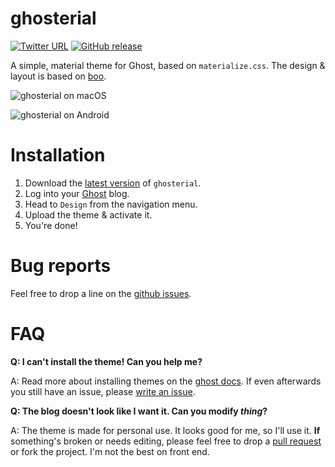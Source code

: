 # ghosterial

[![Twitter URL](https://img.shields.io/twitter/url/http/shields.io.svg?style=social)](https://twitter.com/0x766c6164)
[![GitHub release](https://img.shields.io/github/release/qubyte/rubidium.svg)](https://github.com/vlad-s/ghosterial/releases)

A simple, material theme for Ghost, based on `materialize.css`.
The design & layout is based on [boo](https://github.com/tenoku/boo).

![ghosterial on macOS](https://i.imgur.com/oAcSvoX.png)

![ghosterial on Android](https://i.imgur.com/eSlU0yQ.png)

# Installation
1. Download the [latest version](https://github.com/vlad-s/ghosterial/releases/) of `ghosterial`.
2. Log into your [Ghost](https://ghost.org/) blog.
3. Head to `Design` from the navigation menu.
4. Upload the theme & activate it.
5. You're done!

# Bug reports
Feel free to drop a line on the [github issues](https://github.com/vlad-s/ghosterial/issues).

# FAQ
**Q: I can't install the theme! Can you help me?**

A: Read more about installing themes on the [ghost docs](https://help.ghost.org/hc/en-us/articles/223241628-Uploading-Themes).
If even afterwards you still have an issue, please [write an issue](https://github.com/vlad-s/ghosterial/issues).

**Q: The blog doesn't look like I want it. Can you modify *thing*?**

A: The theme is made for personal use. It looks good for me, so I'll use it.
**If** something's broken or needs editing, please feel free to drop a [pull request](https://github.com/vlad-s/ghosterial/pulls) or fork the project.
I'm not the best on front end.